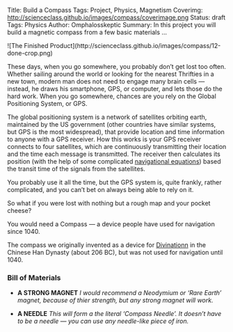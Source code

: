 Title: Build a Compass
Tags: Project, Physics, Magnetism
Coverimg: http://scienceclass.github.io/images/compass/coverimage.png
Status: draft
Tags: Physics
Author: Omphalosskeptic
Summary: In this project you will build a magnetic compass from a few basic materials …

<span class="grayscale"> 
	![The Finished Product](http://scienceclass.github.io/images/compass/12-done-crop.png)
</span>

These days, when you go somewhere, you probably don’t get lost too often. Whether sailing around the world or looking for the nearest Thrifties in a new town, modern man does not need to engage many brain cells — instead, he draws his smartphone, GPS, or computer, and lets those do the hard work. When you go somewhere, chances are you rely on the Global Positioning System, or GPS.

The global positioning system is a network of satellites orbiting earth, maintained by the US government (other countries have similar systems, but GPS is the most widespread), that provide location and time information to anyone with a GPS receiver. How this works is your GPS receiver connects to four satellites, which are continuously transmitting their location and the time each message is transmitted. The receiver then calculates its position (with the help of some complicated  [navigational equations](http://wikipedia.org/wiki/Gps#Navigational_Eqations)) based the transit time of the signals from the satellites.

You probably use it all the time, but the GPS system is, quite frankly, rather complicated, and you can’t bet on always being able to rely on it.

So what if you were lost with nothing but a rough map and your pocket cheese? 

You would need a Compass — a device people have used for navigation since 1040.

The compass we originally invented as a device for [Divinationn](http://wikipedia/wiki/divinationn) in the Chinese Han Dynasty (about 206 BC), but was not used for navigation until 1040.

### Bill of Materials

- **A STRONG MAGNET** *I would recommend a Neodymium or ‘Rare Earth’ magnet, because of thier strength, but any strong magnet will work.*

- **A NEEDLE**  *This will form a the literal ‘Compass Needle’. It doesn’t have to be a needle — you can use any needle-like piece of iron.*